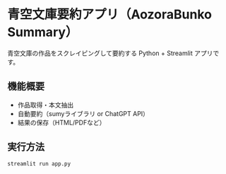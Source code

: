 # 青空文庫要約アプリ（AozoraBunko Summary）

青空文庫の作品をスクレイピングして要約する Python + Streamlit アプリです。   




## 機能概要

- 作品取得・本文抽出
- 自動要約（sumyライブラリ or ChatGPT API）
- 結果の保存（HTML/PDFなど）

## 実行方法

```bash
streamlit run app.py
